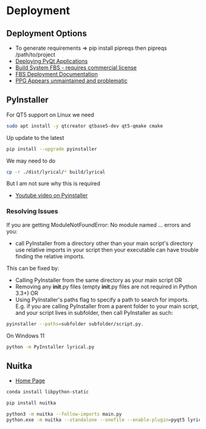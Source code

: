 # Deployment 

## Deployment Options
- To generate requirements => pip install pipreqs then pipreqs /path/to/project
- [Deploying PyQt Applications](https://wiki.python.org/moin/PyQt/Deploying_PyQt_Applications)
- [Build System FBS - requires commercial license](https://build-system.fman.io/pyqt5-tutorial)
- [FBS Deployment Documentation](https://build-system.fman.io/manual/)
- [PPG Appears unmaintained and problematic](https://github.com/runesc/PPG)

## PyInstaller

For QT5 support on Linux we need

```sh
sudo apt install -y qtcreator qtbase5-dev qt5-qmake cmake
```

Up update to the latest

```sh
pip install --upgrade pyinstaller
```

We may need to do

```sh
cp -r ./dist/lyrical/* build/lyrical
```

But I am not sure why this is required

- [Youtube video on Pyinstaller](https://www.youtube.com/watch?v=gI_WXyY-PrA)


### Resolving Issues

If you are getting ModuleNotFoundError: No module named ... errors and you:
- call PyInstaller from a directory other than your main script's directory use relative imports in your script then your executable can have trouble finding the relative imports.

This can be fixed by:

- Calling PyInstaller from the same directory as your main script OR 
- Removing any __init__.py files (empty __init__.py files are not required in Python 3.3+) OR
- Using PyInstaller's paths flag to specify a path to search for imports. E.g. if you are calling PyInstaller from a parent folder to your main script, and your script lives in subfolder, then call PyInstaller as such:

```sh
pyinstaller --paths=subfolder subfolder/script.py.
```

On Windows 11

```sh
python -m PyInstaller lyrical.py
```


## Nuitka

- [Home Page](https://www.nuitka.net/)

```sh
conda install libpython-static
```

```sh
pip install nuitka
```


```sh
python3 -m nuitka --follow-imports main.py
python.exe -m nuitka --standalone --onefile --enable-plugin=pyqt5 lyrical.py
```
